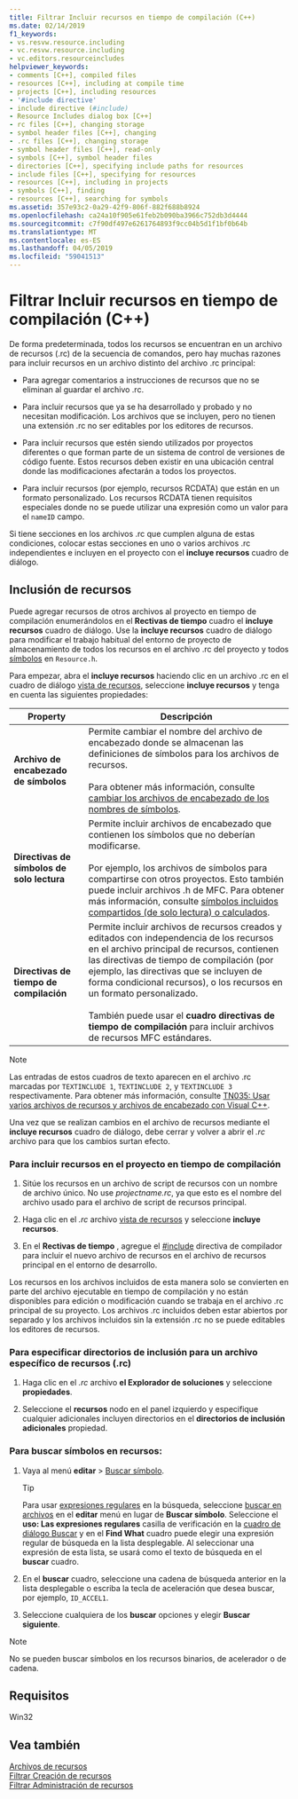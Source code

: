 ```yaml
---
title: Filtrar Incluir recursos en tiempo de compilación (C++)
ms.date: 02/14/2019
f1_keywords:
- vs.resvw.resource.including
- vc.resvw.resource.including
- vc.editors.resourceincludes
helpviewer_keywords:
- comments [C++], compiled files
- resources [C++], including at compile time
- projects [C++], including resources
- '#include directive'
- include directive (#include)
- Resource Includes dialog box [C++]
- rc files [C++], changing storage
- symbol header files [C++], changing
- .rc files [C++], changing storage
- symbol header files [C++], read-only
- symbols [C++], symbol header files
- directories [C++], specifying include paths for resources
- include files [C++], specifying for resources
- resources [C++], including in projects
- symbols [C++], finding
- resources [C++], searching for symbols
ms.assetid: 357e93c2-0a29-42f9-806f-882f688b8924
ms.openlocfilehash: ca24a10f905e61feb2b090ba3966c752db3d4444
ms.sourcegitcommit: c7f90df497e6261764893f9cc04b5d1f1bf0b64b
ms.translationtype: MT
ms.contentlocale: es-ES
ms.lasthandoff: 04/05/2019
ms.locfileid: "59041513"
---
```

# <a name="how-to-include-resources-at-compile-time-c"></a>Filtrar Incluir recursos en tiempo de compilación (C++)

De forma predeterminada, todos los recursos se encuentran en un archivo de recursos (.rc) de la secuencia de comandos, pero hay muchas razones para incluir recursos en un archivo distinto del archivo .rc principal:

- Para agregar comentarios a instrucciones de recursos que no se eliminan al guardar el archivo .rc.

- Para incluir recursos que ya se ha desarrollado y probado y no necesitan modificación. Los archivos que se incluyen, pero no tienen una extensión .rc no ser editables por los editores de recursos.

- Para incluir recursos que estén siendo utilizados por proyectos diferentes o que forman parte de un sistema de control de versiones de código fuente. Estos recursos deben existir en una ubicación central donde las modificaciones afectarán a todos los proyectos.

- Para incluir recursos (por ejemplo, recursos RCDATA) que están en un formato personalizado. Los recursos RCDATA tienen requisitos especiales donde no se puede utilizar una expresión como un valor para el `nameID` campo.

Si tiene secciones en los archivos .rc que cumplen alguna de estas condiciones, colocar estas secciones en uno o varios archivos .rc independientes e incluyen en el proyecto con el **incluye recursos** cuadro de diálogo.

## <a name="resource-includes"></a>Inclusión de recursos

Puede agregar recursos de otros archivos al proyecto en tiempo de compilación enumerándolos en el **Rectivas de tiempo** cuadro el **incluye recursos** cuadro de diálogo. Use la **incluye recursos** cuadro de diálogo para modificar el trabajo habitual del entorno de proyecto de almacenamiento de todos los recursos en el archivo .rc del proyecto y todos [símbolos](../windows/symbols-resource-identifiers.md) en `Resource.h`.

Para empezar, abra el **incluye recursos** haciendo clic en un archivo .rc en el cuadro de diálogo [vista de recursos](how-to-create-a-resource-script-file.md#create-resources), seleccione **incluye recursos** y tenga en cuenta las siguientes propiedades:

| Property | Descripción |
|---|---|
| **Archivo de encabezado de símbolos** | Permite cambiar el nombre del archivo de encabezado donde se almacenan las definiciones de símbolos para los archivos de recursos.<br/><br/>Para obtener más información, consulte [cambiar los archivos de encabezado de los nombres de símbolos](../windows/changing-the-names-of-symbol-header-files.md). |
| **Directivas de símbolos de solo lectura** | Permite incluir archivos de encabezado que contienen los símbolos que no deberían modificarse.<br/><br/>Por ejemplo, los archivos de símbolos para compartirse con otros proyectos. Esto también puede incluir archivos .h de MFC. Para obtener más información, consulte [símbolos incluidos compartidos (de solo lectura) o calculados](../windows/including-shared-read-only-or-calculated-symbols.md). |
| **Directivas de tiempo de compilación** | Permite incluir archivos de recursos creados y editados con independencia de los recursos en el archivo principal de recursos, contienen las directivas de tiempo de compilación (por ejemplo, las directivas que se incluyen de forma condicional recursos), o los recursos en un formato personalizado.<br/><br/>También puede usar el **cuadro directivas de tiempo de compilación** para incluir archivos de recursos MFC estándares. |

> [!NOTE]
> Las entradas de estos cuadros de texto aparecen en el archivo .rc marcadas por `TEXTINCLUDE 1`, `TEXTINCLUDE 2`, y `TEXTINCLUDE 3` respectivamente. Para obtener más información, consulte [TN035: Usar varios archivos de recursos y archivos de encabezado con Visual C++](../mfc/tn035-using-multiple-resource-files-and-header-files-with-visual-cpp.md).

Una vez que se realizan cambios en el archivo de recursos mediante el **incluye recursos** cuadro de diálogo, debe cerrar y volver a abrir el *.rc* archivo para que los cambios surtan efecto.

### <a name="to-include-resources-in-your-project-at-compile-time"></a>Para incluir recursos en el proyecto en tiempo de compilación

1. Sitúe los recursos en un archivo de script de recursos con un nombre de archivo único. No use *projectname.rc*, ya que esto es el nombre del archivo usado para el archivo de script de recursos principal.

1. Haga clic en el *.rc* archivo [vista de recursos](how-to-create-a-resource-script-file.md#create-resources) y seleccione **incluye recursos**.

1. En el **Rectivas de tiempo** , agregue el [#include](../preprocessor/hash-include-directive-c-cpp.md) directiva de compilador para incluir el nuevo archivo de recursos en el archivo de recursos principal en el entorno de desarrollo.

Los recursos en los archivos incluidos de esta manera solo se convierten en parte del archivo ejecutable en tiempo de compilación y no están disponibles para edición o modificación cuando se trabaja en el archivo .rc principal de su proyecto. Los archivos .rc incluidos deben estar abiertos por separado y los archivos incluidos sin la extensión .rc no se puede editables los editores de recursos.

### <a name="to-specify-include-directories-for-a-specific-resource-rc-file"></a>Para especificar directorios de inclusión para un archivo específico de recursos (.rc)

1. Haga clic en el *.rc* archivo **el Explorador de soluciones** y seleccione **propiedades**.

1. Seleccione el **recursos** nodo en el panel izquierdo y especifique cualquier adicionales incluyen directorios en el **directorios de inclusión adicionales** propiedad.

### <a name="to-find-symbols-in-resources"></a>Para buscar símbolos en recursos:

1. Vaya al menú **editar** > [Buscar símbolo](/visualstudio/ide/go-to).

   > [!TIP]
   > Para usar [expresiones regulares](/visualstudio/ide/using-regular-expressions-in-visual-studio) en la búsqueda, seleccione [buscar en archivos](/visualstudio/ide/reference/find-command) en el **editar** menú en lugar de **Buscar símbolo**. Seleccione el **uso: Las expresiones regulares** casilla de verificación en la [cuadro de diálogo Buscar](/visualstudio/ide/finding-and-replacing-text) y en el **Find What** cuadro puede elegir una expresión regular de búsqueda en la lista desplegable. Al seleccionar una expresión de esta lista, se usará como el texto de búsqueda en el **buscar** cuadro.

1. En el **buscar** cuadro, seleccione una cadena de búsqueda anterior en la lista desplegable o escriba la tecla de aceleración que desea buscar, por ejemplo, `ID_ACCEL1`.

1. Seleccione cualquiera de los **buscar** opciones y elegir **Buscar siguiente**.

> [!NOTE]
> No se pueden buscar símbolos en los recursos binarios, de acelerador o de cadena.

## <a name="requirements"></a>Requisitos

Win32

## <a name="see-also"></a>Vea también

[Archivos de recursos](../windows/resource-files-visual-studio.md)<br/>
[Filtrar Creación de recursos](../windows/how-to-create-a-resource-script-file.md)<br/>
[Filtrar Administración de recursos](../windows/how-to-copy-resources.md)<br/>